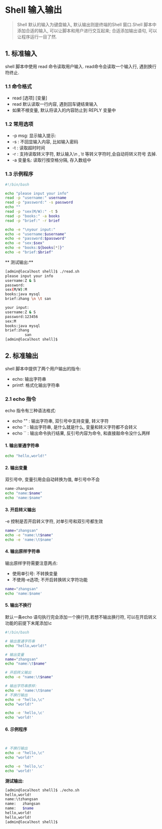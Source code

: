 # Shell 输入输出

> Shell 默认的输入为键盘输入, 默认输出则是终端的Shell 窗口.Shell 脚本中添加合适的输入, 可以让脚本和用户进行交互起来; 合适添加输出语句, 可以让程序运行一目了然.

## 1. 标准输入

shell 脚本中使用 read 命令读取用户输入. read命令会读取一个输入行, 遇到换行符终止.
### 1.1 命令格式
* read \[选项\] \[变量\]  
* read 默认读取一行内容, 遇到回车键结束输入
* 如果不根变量, 默认将读入的内容防止到 REPLY 变量中

### 1.2 常用选项
* -p msg: 显示输入提示:
* -s : 不回显输入内容, 比如输入密码
* -t : 读取超时时间
* -r : 支持读取转义字符, 默认输入\n , \t 等转义字符时,会自动将转义符号 去掉.
* -a 变量名: 读取行按空格分隔, 存入数组中 

### 1.3 示例程序
```bash
#!/bin/bash

echo "please input your info"
read -p "username:" username
read -p "password:" -s password
echo ""
read -p "sex(M/W):" -t 5
read -p "books:" -a books
read -p "brief:" -r brief

echo -e "\nyour input:"
echo -e "username:$username"
echo -e "password:$password"
echo -e "sex:$sex"
echo -e "books:${books[*]}"
echo -e "brief:$brief"
```
** 测试输出:**
```bash
[admin@localhost shell]$ ./read.sh 
please input your info
username:Z & S
password:
sex(M/W):M
books:java mysql
brief:zhang \n \t san

your input:
username:Z & S
password:123456
sex:M
books:java mysql
brief:zhang 
         san
[admin@localhost shell]$ 
```

## 2. 标准输出
shell 脚本中提供了两个用户输出的指令:
* echo: 输出字符串
* printf: 格式化输出字符串

### 2.1 echo 指令
echo 指令有三种语法格式:
* echo "" : 输出字符串, 双引号中支持变量, 转义字符
* echo '' : 输出字符串, 是什么就是什么, 变量和转义字符都不会转义
* echo `` : 输出命令执行结果, 反引号内容为命令, 和直接敲命令没什么两样

#### 1. 输出普通字符串
```bash
echo "hello,world!"
```

#### 2. 输出变量
双引号中, 变量引用会自动转换为值, 单引号中不会
```bash
name-zhangsan
echo "name:$name"
echo 'name:$name"
```

#### 3. 开启转义输出
-e 控制是否开启转义字符, 对单引号和双引号都生效
```bash
name="zhangsan"
echo -e "name:\t$name"
echo -e 'name:\t$name'
```

#### 4. 输出原样字符串
输出原样字符需要注意两点:
* 使用单引号: 不转换变量
* 不使用-e选项; 不开启转换转义字符功能
```bash
name="zhangsan"
echo 'name:$name'
```
#### 5. 输出不换行
默认一条echo 语句执行完会添加一个换行符,若想不输出换行符, 可以在开启转义功能的前提下末尾添加\c

```bash
#!/bin/bash

# 输出普通字符串
echo "hello,world!"

# 输出变量
name="zhangsan"
echo "name:\t$name"

# 开启转义输出
echo -e "name:\t$name"

# 输出字符串原样:
echo -e 'name:\t$name'
# 不换行输出
echo -e "hello,\c"
echo "world!"

echo -e 'hello,\c'
echo 'world!'
```

#### 6. 示例程序
```bash


# 不换行输出
echo -e "hello,\c"
echo "world!"

echo -e 'hello,\c'
echo 'world!'
```
**测试输出:**
```bash
[admin@localhost shell]$ ./echo.sh 
hello,world!
name:\tzhangsan
name:   zhangsan
name:   $name
hello,world!
hello,world!
[admin@localhost shell]$ 
```








































